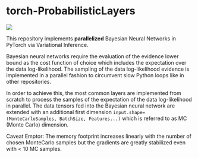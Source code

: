 # torch-ProbabilisticLayers

![](data/plots/BNN.gif)

This repository implements **parallelized** Bayesian Neural Networks in PyTorch via Variational Inference.

Bayesian neural networks require the evaluation of the evidence lower bound as the cost function of choice which includes the expectation over the data log-likelihood.
The sampling of the data log-likelihood evidence is implemented in a parallel fashion to circumvent slow Python loops like in other repositories.

In order to achieve this, the most common layers are implemented from scratch to process the samples of the expectation of the data log-likelihood in parallel.
The data tensors fed into the Bayesian neural network are extended with an additional first dimension `input.shape=(MonteCarloSamples, BatchSize, Features...)` which is referred to as MC (Monte Carlo) dimension.

Caveat Emptor: The memory footprint increases linearly with the number of chosen MonteCarlo samples but the gradients are greatly stabilized even with < 10 MC samples.